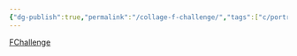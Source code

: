 ```yaml
---
{"dg-publish":true,"permalink":"/collage-f-challenge/","tags":["c/portrait","c/series","c/bw","c/F","c/abstract","c/white"],"created":"2024-01-03T17:34:28.696-05:00","updated":"2024-01-03T17:35:02.186-05:00"}
---
```



[FChallenge](https://www.instagram.com/p/CSwmWjNrxzP/)
